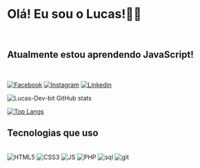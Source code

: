# Olá! Eu sou o Lucas!🙋‍♂️
</br>

## Atualmente estou aprendendo JavaScript!
</br>

[![Facebook](https://img.shields.io/badge/Facebook-1877F2?style=for-the-badge&logo=facebook&logoColor=white)](https://www.facebook.com/lucas.claro.982)
[![Instagram](https://img.shields.io/badge/Instagram-E4405F?style=for-the-badge&logo=instagram&logoColor=white)](https://www.instagram.com/luc_claro/)
[![Linkedin](https://img.shields.io/badge/LinkedIn-0077B5?style=for-the-badge&logo=linkedin&logoColor=white)](https://www.linkedin.com/in/lucas-claro-b7071b145/)

![Lucas-Dev-bit GitHub stats](https://github-readme-stats.vercel.app/api?username=Lucas-Dev-bit&show_icons=true&theme=onedark)

[![Top Langs](https://github-readme-stats.vercel.app/api/top-langs/?username=Lucas-Dev-bit&exclude_repo=github-readme-stats,Lucas-Dev-bit.github.io)](https://github.com/Lucas-Dev-bit)


## Tecnologias que uso
<div style="display: inline-block"><br/>
    <img algin="center" alt="HTML5" src="https://img.shields.io/badge/HTML5-E34F26?style=for-the-badge&logo=html5&logoColor=white">
    <img algin="center" alt="CSS3" src="https://img.shields.io/badge/CSS3-1572B6?style=for-the-badge&logo=css3&logoColor=white">
    <img algin="center" alt="JS" src="https://img.shields.io/badge/JavaScript-F7DF1E?style=for-the-badge&logo=javascript&logoColor=black">
    <img algin="center" alt="PHP" src="https://img.shields.io/badge/PHP-777BB4?style=for-the-badge&logo=php&logoColor=white">
    <img algin="center" alt="sql" src="https://img.shields.io/badge/MySQL-00000F?style=for-the-badge&logo=mysql&logoColor=white">
    <img algin="center" alt="git" src="https://img.shields.io/badge/Git-E34F26?style=for-the-badge&logo=git&logoColor=white">
    
</div>
